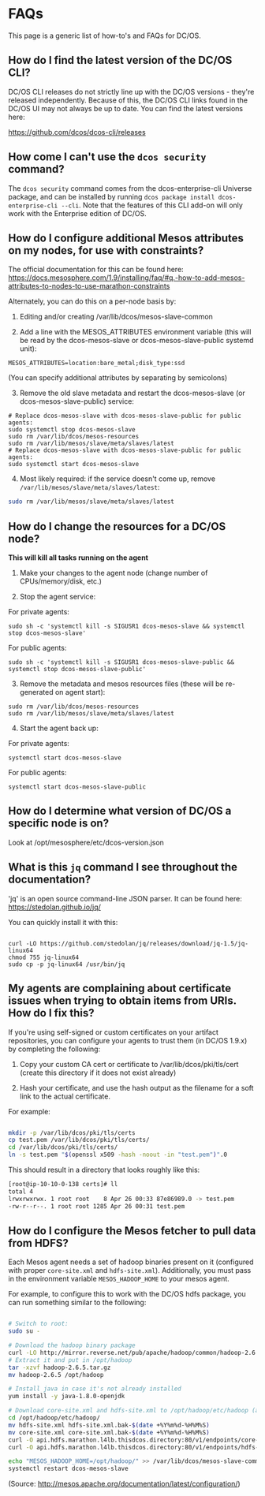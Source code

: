 # FAQs

This page is a generic list of how-to's and FAQs for DC/OS.

## How do I find the latest version of the DC/OS CLI?

DC/OS CLI releases do not strictly line up with the DC/OS versions - they're released independently.  Because of this, the DC/OS CLI links found in the DC/OS UI may not always be up to date.  You can find the latest versions here:

https://github.com/dcos/dcos-cli/releases

## How come I can't use the `dcos security` command?

The `dcos security` command comes from the dcos-enterprise-cli Universe package, and can be installed by running `dcos package install dcos-enterprise-cli --cli`.  Note that the features of this CLI add-on will only work with the Enterprise edition of DC/OS.

## How do I configure additional Mesos attributes on my nodes, for use with constraints?

The official documentation for this can be found here: https://docs.mesosphere.com/1.9/installing/faq/#q.-how-to-add-mesos-attributes-to-nodes-to-use-marathon-constraints

Alternately, you can do this on a per-node basis by:

1) Editing and/or creating /var/lib/dcos/mesos-slave-common

2) Add a line with the MESOS_ATTRIBUTES environment variable (this will be read by the dcos-mesos-slave or dcos-mesos-slave-public systemd unit):

```
MESOS_ATTRIBUTES=location:bare_metal;disk_type:ssd
```

(You can specify additional attributes by separating by semicolons)

3) Remove the old slave metadata and restart the dcos-mesos-slave (or dcos-mesos-slave-public) service:

```
# Replace dcos-mesos-slave with dcos-mesos-slave-public for public agents:
sudo systemctl stop dcos-mesos-slave
sudo rm /var/lib/dcos/mesos-resources
sudo rm /var/lib/mesos/slave/meta/slaves/latest
# Replace dcos-mesos-slave with dcos-mesos-slave-public for public agents:
sudo systemctl start dcos-mesos-slave
```

4) Most likely required: if the service doesn't come up, remove `/var/lib/mesos/slave/meta/slaves/latest`:

```bash
sudo rm /var/lib/mesos/slave/meta/slaves/latest
```

## How do I change the resources for a DC/OS node?

**This will kill all tasks running on the agent**

1) Make your changes to the agent node (change number of CPUs/memory/disk, etc.)

2) Stop the agent service:

  For private agents:
  ```
  sudo sh -c 'systemctl kill -s SIGUSR1 dcos-mesos-slave && systemctl stop dcos-mesos-slave'
  ```

  For public agents:
  ```
  ⁠⁠⁠⁠sudo sh -c 'systemctl kill -s SIGUSR1 dcos-mesos-slave-public && systemctl stop dcos-mesos-slave-public'
  ```

3) Remove the metadata and mesos resources files (these will be re-generated on agent start):

```
sudo rm /var/lib/dcos/mesos-resources
sudo rm /var/lib/mesos/slave/meta/slaves/latest
```

4) Start the agent back up:

For private agents:
```
systemctl start dcos-mesos-slave
```

For public agents:
```
systemctl start dcos-mesos-slave-public
```

## How do I determine what version of DC/OS a specific node is on?

Look at /opt/mesosphere/etc/dcos-version.json

## What is this `jq` command I see throughout the documentation?

'jq' is an open source command-line JSON parser.  It can be found here: https://stedolan.github.io/jq/

You can quickly install it with this:

```

curl -LO https://github.com/stedolan/jq/releases/download/jq-1.5/jq-linux64
chmod 755 jq-linux64
sudo cp -p jq-linux64 /usr/bin/jq

```

## My agents are complaining about certificate issues when trying to obtain items from URIs.  How do I fix this?

If you're using self-signed or custom certificates on your artifact repositories, you can configure your agents to trust them (in DC/OS 1.9.x) by completing the following:

1) Copy your custom CA cert or certificate to /var/lib/dcos/pki/tls/cert (create this directory if it does not exist already)

2) Hash your certificate, and use the hash output as the filename for a soft link to the actual certificate.

For example:

```bash

mkdir -p /var/lib/dcos/pki/tls/certs
cp test.pem /var/lib/dcos/pki/tls/certs/
cd /var/lib/dcos/pki/tls/certs/
ln -s test.pem "$(openssl x509 -hash -noout -in "test.pem")".0

```

This should result in a directory that looks roughly like this:

```bash
[root@ip-10-10-0-138 certs]# ll
total 4
lrwxrwxrwx. 1 root root    8 Apr 26 00:33 87e86989.0 -> test.pem
-rw-r--r--. 1 root root 1285 Apr 26 00:31 test.pem
```

## How do I configure the Mesos fetcher to pull data from HDFS?
Each Mesos agent needs a set of hadoop binaries present on it (configured with proper `core-site.xml` and `hdfs-site.xml`).  Additionally, you must pass in the environment variable `MESOS_HADOOP_HOME` to your mesos agent.

For example, to configure this to work with the DC/OS hdfs package, you can run something similar to the following:

```bash

# Switch to root:
sudo su -

# Download the hadoop binary package
curl -LO http://mirror.reverse.net/pub/apache/hadoop/common/hadoop-2.6.5/hadoop-2.6.5.tar.gz
# Extract it and put in /opt/hadoop
tar -xzvf hadoop-2.6.5.tar.gz
mv hadoop-2.6.5 /opt/hadoop

# Install java in case it's not already installed
yum install -y java-1.8.0-openjdk

# Download core-site.xml and hdfs-site.xml to /opt/hadoop/etc/hadoop (and back up the existing instances)
cd /opt/hadoop/etc/hadoop/
mv hdfs-site.xml hdfs-site.xml.bak-$(date +%Y%m%d-%H%M%S)
mv core-site.xml core-site.xml.bak-$(date +%Y%m%d-%H%M%S)
curl -O api.hdfs.marathon.l4lb.thisdcos.directory:80/v1/endpoints/core-site.xml
curl -O api.hdfs.marathon.l4lb.thisdcos.directory:80/v1/endpoints/hdfs-site.xml

echo "MESOS_HADOOP_HOME=/opt/hadoop/" >> /var/lib/dcos/mesos-slave-common
systemctl restart dcos-mesos-slave

```

(Source: http://mesos.apache.org/documentation/latest/configuration/)